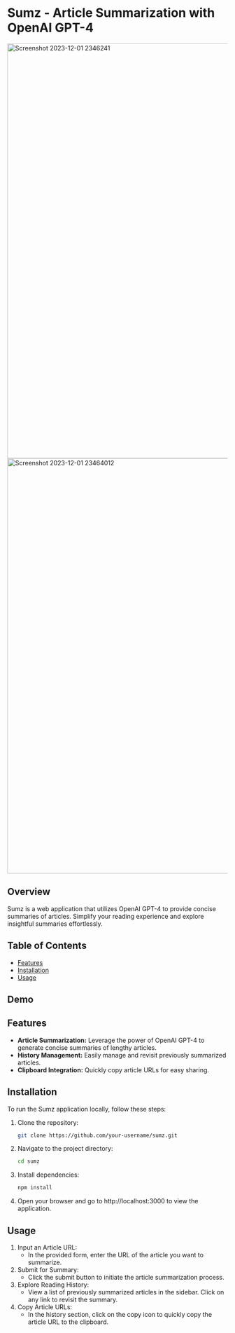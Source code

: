 # Sumz - Article Summarization with OpenAI GPT-4
<img width="947" alt="Screenshot 2023-12-01 2346241" src="https://github.com/VenkatRaman3103/ai-article-summarizer/assets/145652521/01c14d31-b0d5-4114-b1f3-33e4e04aa0be">
<img width="948" alt="Screenshot 2023-12-01 23464012" src="https://github.com/VenkatRaman3103/ai-article-summarizer/assets/145652521/351815d2-4b4b-455d-8332-b6f20fbf97a3">

## Overview
Sumz is a web application that utilizes OpenAI GPT-4 to provide concise summaries of articles. Simplify your reading experience and explore insightful summaries effortlessly.

## Table of Contents


-   [Features](#features)
-   [Installation](#installation)
-   [Usage](#usage)

## Demo

<!-- [Link to Live Demo](#) _(Replace with your live demo link)_ -->

## Features

-   **Article Summarization:** Leverage the power of OpenAI GPT-4 to generate concise summaries of lengthy articles.
-   **History Management:** Easily manage and revisit previously summarized articles.
-   **Clipboard Integration:** Quickly copy article URLs for easy sharing.

## Installation

To run the Sumz application locally, follow these steps:

1. Clone the repository:

    ```bash
    git clone https://github.com/your-username/sumz.git

    ```

2. Navigate to the project directory:

    ```bash
    cd sumz

    ```

3. Install dependencies:

    ```bash
    npm install

    ```

4. Open your browser and go to http://localhost:3000 to view the application.

## Usage
1. Input an Article URL:
    - In the provided form, enter the URL of the article you want to summarize.
2. Submit for Summary:
    - Click the submit button to initiate the article summarization process.
3. Explore Reading History:
    - View a list of previously summarized articles in the sidebar. Click on any link to revisit the summary.
4. Copy Article URLs:
    - In the history section, click on the copy icon to quickly copy the article URL to the clipboard.

